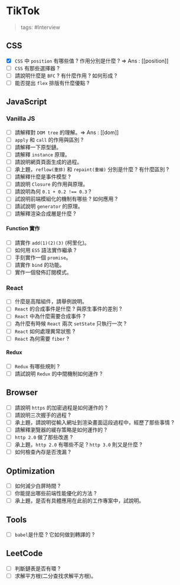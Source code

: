 # TikTok

> tags: #Interview

## CSS

- [x] `CSS` 中 `position` 有哪些值 ? 作用分別是什麼 ? => Ans : [[position]]
- [ ] `CSS` 有那些選擇器 ?
- [ ] 請說明什麼是 `BFC` ? 有什麼作用 ? 如何形成 ?
- [ ] 能否提出 `flex` 排版有什麼優點 ?

## JavaScript

### Vanilla JS

- [ ]  請解釋對 `DOM tree` 的理解。=> Ans : [[dom]]
- [ ] `apply` 和 `call` 的作用與區別 ?
- [ ] 請解釋一下原型鏈。
- [ ] 請解釋 `instance` 原理。
- [ ] 請說明網頁頁面生成的過程。
- [ ] 承上題，`reflow(重排)` 和 `repaint(重繪)` 分別是什麼 ? 有什麼區別 ?
- [ ] 請解釋什麼是事件模型 ?
- [ ] 請說明 `Closure` 的作用與原理。
- [ ] 請說明為何 `0.1 + 0.2 !== 0.3` ?
- [ ] 試說明前端模組化的機制有哪些 ? 如何應用 ?
- [ ] 請試說明 `generator` 的原理。
- [ ] 請解釋渲染合成層是什麼 ?

#### Function 實作

- [ ] 請實作 `add(1)(2)(3)` (柯里化)。
- [ ] 如何用 `ES5` 語法實作繼承 ?
- [ ] 手刻實作一個 `promise`。
- [ ] 請實作 `bind` 的功能。
- [ ] 實作一個發佈訂閱模式。

### React

- [ ] 什麼是高階組件，請舉例說明。
- [ ] `React` 的合成事件是什麼 ? 與原生事件的差別 ?
- [ ] `React` 中為什麼需要合成事件 ?
- [ ] 為什麼有時候 `React` 兩次 `setState` 只執行一次 ?
- [ ] `React` 如何處理異常狀態 ?
- [ ] `React` 為何需要 `fiber` ?

#### Redux

- [ ] `Redux` 有哪些規則 ?
- [ ] 請試說明 `Redux` 的中間機制如何運作 ?

## Browser

- [ ] 請說明 `https` 的加密過程是如何運作的 ?
- [ ] 請說明三次握手的過程 ?
- [ ] 承上題，請說明從輸入網址到渲染畫面這段過程中，經歷了那些事情 ?
- [ ] 請解釋瀏覽器的緩存策略是如何運作的 ?
- [ ] `http 2.0` 做了那些改進 ?
- [ ] 承上題，`http 2.0` 有哪些不足 ? `http 3.0` 則又是什麼 ?
- [ ] 如何檢查內存是否洩漏 ?

## Optimization

- [ ] 如何減少白屏時間 ?
- [ ] 你能提出哪些前端性能優化的方法 ?
- [ ] 承上題，是否有具體應用在此前的工作專案中，試說明。

## Tools

- [ ] `babel`是什麼 ? 它如何做到轉譯的 ?

## LeetCode

- [ ] 判斷鏈表是否有環 ?
- [ ] 求解平方根(二分查找求解平方根)。
